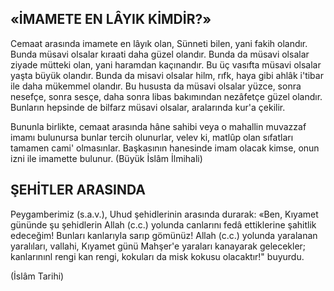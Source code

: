 ## «İMAMETE EN LÂYIK KİMDİR?»

Cemaat arasında imamete en lâyık olan, Sünneti bilen, yani fakih olandır. Bunda müsavi olsalar kıraati daha güzel olandır. Bun­da da müsavi olsalar ziyade mütteki olan, ya­ni haramdan kaçınandır. Bu üç vasıfta müsavi olsalar yaşta büyük olandır. Bunda da misavi olsalar hilm, rıfk, haya gibi ahlâk i'tibar ile daha mükemmel olandır. Bu hususta da müsavi olsalar yüzce, sonra nesefçe, sonra sesçe, daha sonra libas bakımından nezâfetçe güzel olandır. Bunların hepsinde de bilfarz müsavi olsalar, aralarında kur'a çekilir.

Bununla birlikte, cemaat arasında hâne sahibi veya o mahallin muvazzaf imamı bulunursa bunlar tercih olunurlar, velev ki, matlûp olan sıfatları tamamen cami' olmasınlar. Başkasının hanesinde imam olacak kimse, onun izni ile imamette bulunur. (Büyük İslâm İlmihali)

## ŞEHİTLER ARASINDA

Peygamberimiz (s.a.v.), Uhud şehidlerinin arasında durarak: «Ben, Kıyamet gününde şu şehidlerin Allah (c.c.) yolunda canlarını fedâ ettiklerine şahitlik edeceğim! Bunları kanlarıyla sarıp gömünüz! Allah (c.c.) yolunda yara­lanan yaralıları, vallahi, Kıyamet günü Mahşer'e yaraları kanayarak gelecekler; kanlarınınl rengi kan rengi, kokuları da misk kokusu olacaktır!" buyurdu.

(İslâm Tarihi)
